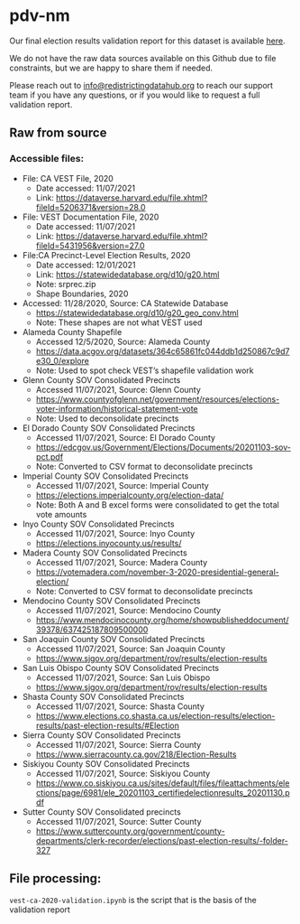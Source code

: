 # pdv-nm

Our final election results validation report for this dataset is available [here](https://redistrictingdatahub.org/dataset/vest-2020-california-precinct-and-election-results/).

We do not have the raw data sources available on this Github due to file constraints, but we are happy to share them if needed.

Please reach out to info@redistrictingdatahub.org to reach our support team if you have any questions, or if you would like to request a full validation report.

## Raw from source

### Accessible files:

- File: CA VEST File, 2020
   - Date accessed: 11/07/2021
   - Link: https://dataverse.harvard.edu/file.xhtml?fileId=5206371&version=28.0
- File: VEST Documentation File, 2020
   - Date accessed: 11/07/2021
   - Link: https://dataverse.harvard.edu/file.xhtml?fileId=5431956&version=27.0
- File:CA Precinct-Level Election Results, 2020
  - Date accessed: 12/01/2021
  - Link: https://statewidedatabase.org/d10/g20.html
  - Note: srprec.zip
  - Shape Boundaries, 2020
- Accessed: 11/28/2020, Source: CA Statewide Database
  - https://statewidedatabase.org/d10/g20_geo_conv.html
  - Note: These shapes are not what VEST used
- Alameda County Shapefile
  - Accessed 12/5/2020, Source: Alameda County
  - https://data.acgov.org/datasets/364c65861fc044ddb1d250867c9d7e30_0/explore
  - Note: Used to spot check VEST’s shapefile validation work
- Glenn County SOV Consolidated Precincts
  - Accessed 11/07/2021, Source: Glenn County 
  - https://www.countyofglenn.net/government/resources/elections-voter-information/historical-statement-vote
  - Note: Used to deconsolidate precincts
- El Dorado County SOV Consolidated Precincts
  - Accessed 11/07/2021, Source: El Dorado County
  - https://edcgov.us/Government/Elections/Documents/20201103-sov-pct.pdf
  - Note: Converted to CSV format to deconsolidate precincts
- Imperial County SOV Consolidated Precincts
  - Accessed 11/07/2021, Source: Imperial County
  - https://elections.imperialcounty.org/election-data/
  - Note: Both A and B excel forms were consolidated to get the total vote amounts
- Inyo County SOV Consolidated Precincts
  - Accessed 11/07/2021, Source: Inyo County
  - https://elections.inyocounty.us/results/
- Madera County SOV Consolidated Precincts
  - Accessed 11/07/2021, Source: Madera County
  - https://votemadera.com/november-3-2020-presidential-general-election/
  - Note: Converted to CSV format to deconsolidate precincts
- Mendocino County SOV Consolidated Precincts
  - Accessed 11/07/2021, Source: Mendocino County
  - https://www.mendocinocounty.org/home/showpublisheddocument/39378/637425187809500000
- San Joaquin County SOV Consolidated Precincts
  - Accessed 11/07/2021, Source: San Joaquin County
  - https://www.sjgov.org/department/rov/results/election-results
- San Luis Obispo County SOV Consolidated Precincts
  - Accessed 11/07/2021, Source: San Luis Obispo
  - https://www.sjgov.org/department/rov/results/election-results
- Shasta County SOV Consolidated Precincts
  - Accessed 11/07/2021, Source: Shasta County
  - https://www.elections.co.shasta.ca.us/election-results/election-results/past-election-results/#Election
- Sierra County SOV Consolidated Precincts
  - Accessed 11/07/2021, Source: Sierra County
  - https://www.sierracounty.ca.gov/218/Election-Results
- Siskiyou County SOV Consolidated Precincts
  - Accessed 11/07/2021, Source: Siskiyou County
  - https://www.co.siskiyou.ca.us/sites/default/files/fileattachments/elections/page/6981/ele_20201103_certifiedelectionresults_20201130.pdf
- Sutter County SOV Consolidated precincts
  - Accessed 11/07/2021, Source: Sutter County
  - https://www.suttercounty.org/government/county-departments/clerk-recorder/elections/past-election-results/-folder-327

## File processing:

`vest-ca-2020-validation.ipynb` is the script that is the basis of the validation report
